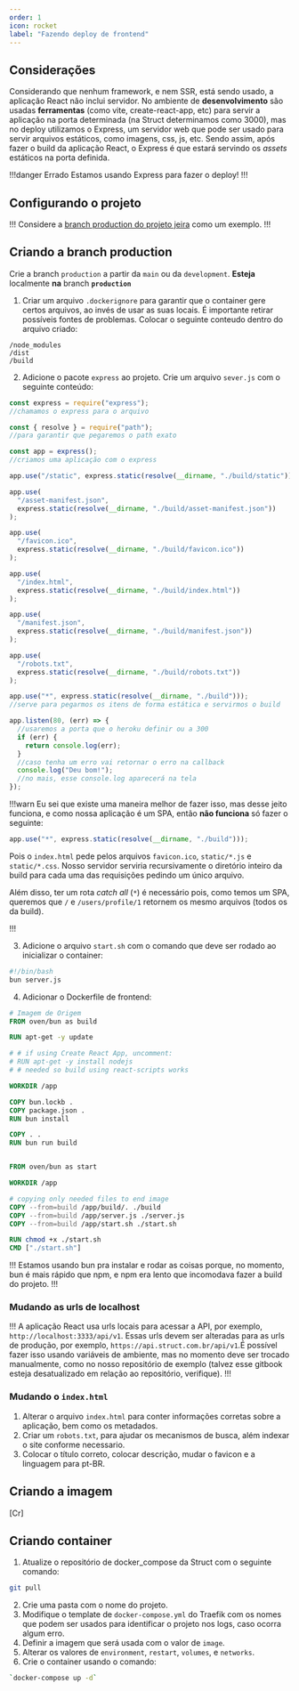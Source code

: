 ```yaml
---
order: 1
icon: rocket
label: "Fazendo deploy de frontend"
---
```


<!-- Ultima atualização: 23/09/2023 -->
<!-- Autor(es): Artur Padovesi -->

## Considerações

Considerando que nenhum framework, e nem SSR, está sendo usado, a aplicação React não inclui servidor. No ambiente de **desenvolvimento** são usadas **ferramentas** (como vite, create-react-app, etc) para servir a aplicação na porta determinada (na Struct determinamos como 3000), mas no deploy utilizamos o Express, um servidor web que pode ser usado para servir arquivos estáticos, como imagens, css, js, etc. Sendo assim, após fazer o build da aplicação React, o Express é que estará servindo os _assets_ estáticos na porta definida.

!!!danger Errado
Estamos usando Express para fazer o deploy!
!!!

## Configurando o projeto

!!!
Considere a [branch production do projeto jeira](https://github.com/StructCE/jeira-frontend/tree/production) como um exemplo.
!!!

## Criando a branch production

Crie a branch `production` a partir da `main` ou da `development`. **Esteja** localmente **na** branch **`production`**

1. Criar um arquivo `.dockerignore` para garantir que o container gere certos arquivos, ao invés de usar as suas locais. É importante retirar possíveis fontes de problemas. Colocar o seguinte conteudo dentro do arquivo criado:

```dockerignore
/node_modules
/dist
/build
```

2. Adicione o pacote `express` ao projeto. Crie um arquivo `sever.js` com o seguinte conteúdo:

```js
const express = require("express");
//chamamos o express para o arquivo

const { resolve } = require("path");
//para garantir que pegaremos o path exato

const app = express();
//criamos uma aplicação com o express

app.use("/static", express.static(resolve(__dirname, "./build/static")));

app.use(
  "/asset-manifest.json",
  express.static(resolve(__dirname, "./build/asset-manifest.json"))
);

app.use(
  "/favicon.ico",
  express.static(resolve(__dirname, "./build/favicon.ico"))
);

app.use(
  "/index.html",
  express.static(resolve(__dirname, "./build/index.html"))
);

app.use(
  "/manifest.json",
  express.static(resolve(__dirname, "./build/manifest.json"))
);

app.use(
  "/robots.txt",
  express.static(resolve(__dirname, "./build/robots.txt"))
);

app.use("*", express.static(resolve(__dirname, "./build")));
//serve para pegarmos os itens de forma estática e servirmos o build

app.listen(80, (err) => {
  //usaremos a porta que o heroku definir ou a 300
  if (err) {
    return console.log(err);
  }
  //caso tenha um erro vai retornar o erro na callback
  console.log("Deu bom!");
  //no mais, esse console.log aparecerá na tela
});
```

!!!warn
Eu sei que existe uma maneira melhor de fazer isso, mas desse jeito funciona, e como nossa aplicação é um SPA, então **não funciona** só fazer o seguinte:

```js
app.use("*", express.static(resolve(__dirname, "./build")));
```

Pois o `index.html` pede pelos arquivos `favicon.ico`, `static/*.js` e `static/*.css`. Nosso servidor serviria recursivamente o diretório inteiro da build para cada uma das requisições pedindo um único arquivo.

Além disso, ter um rota _catch all_ (`*`) é necessário pois, como temos um SPA, queremos que `/` e `/users/profile/1` retornem os mesmo arquivos (todos os da build).

!!!

3. Adicione o arquivo `start.sh` com o comando que deve ser rodado ao inicializar o container:

```bash
#!/bin/bash
bun server.js
```

4. Adicionar o Dockerfile de frontend:

```dockerfile
# Imagem de Origem
FROM oven/bun as build

RUN apt-get -y update

# # if using Create React App, uncomment:
# RUN apt-get -y install nodejs
# # needed so build using react-scripts works

WORKDIR /app

COPY bun.lockb .
COPY package.json .
RUN bun install

COPY . .
RUN bun run build


FROM oven/bun as start

WORKDIR /app

# copying only needed files to end image
COPY --from=build /app/build/. ./build
COPY --from=build /app/server.js ./server.js
COPY --from=build /app/start.sh ./start.sh

RUN chmod +x ./start.sh
CMD ["./start.sh"]
```

!!!
Estamos usando bun pra instalar e rodar as coisas porque, no momento, bun é mais rápido que npm, e npm era lento que incomodava fazer a build do projeto.
!!!

### Mudando as urls de localhost

!!!
A aplicação React usa urls locais para acessar a API, por exemplo, `http://localhost:3333/api/v1`. Essas urls devem ser alteradas para as urls de produção, por exemplo, `https://api.struct.com.br/api/v1`.É possível fazer isso usando variáveis de ambiente, mas no momento deve ser trocado manualmente, como no nosso repositório de exemplo (talvez esse gitbook esteja desatualizado em relação ao repositório, verifique).
!!!

### Mudando o `index.html`

1. Alterar o arquivo `index.html` para conter informações corretas sobre a aplicação, bem como os metadados.
2. Criar um `robots.txt`, para ajudar os mecanismos de busca, além indexar o site conforme necessario.
3. Colocar o título correto, colocar descrição, mudar o favicon e a linguagem para pt-BR.

## Criando a imagem

[Cr]

## Criando container

1. Atualize o repositório de docker_compose da Struct com o seguinte comando:

```bash Terminal
git pull
```

2. Crie uma pasta com o nome do projeto.
3. Modifique o template de `docker-compose.yml` do Traefik com os nomes que podem ser usados para identificar o projeto nos logs, caso ocorra algum erro.
4. Definir a imagem que será usada com o valor de `image`.
5. Alterar os valores de `environment`, `restart`, `volumes`, e `networks`.
6. Crie o container usando o comando:

```bash Terminal
`docker-compose up -d`
```
